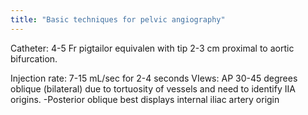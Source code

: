 ```yaml
---
title: "Basic techniques for pelvic angiography"
---
```

Catheter: 4-5 Fr pigtailor equivalen with tip 2-3 cm proximal to aortic bifurcation.

Injection rate: 7-15 mL/sec for 2-4 seconds
VIews: AP
30-45 degrees oblique (bilateral) due to tortuosity of vessels and need to identify IIA origins.
-Posterior oblique best displays internal iliac artery origin

